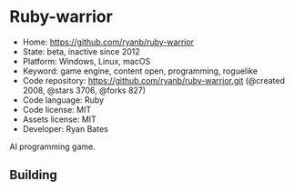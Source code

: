 # Ruby-warrior

- Home: https://github.com/ryanb/ruby-warrior
- State: beta, inactive since 2012
- Platform: Windows, Linux, macOS
- Keyword: game engine, content open, programming, roguelike
- Code repository: https://github.com/ryanb/ruby-warrior.git (@created 2008, @stars 3706, @forks 827)
- Code language: Ruby
- Code license: MIT
- Assets license: MIT
- Developer: Ryan Bates

AI programming game.

## Building
